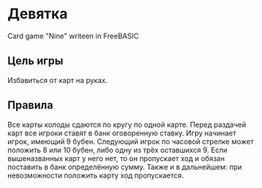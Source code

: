 # Девятка
Card game "Nine" writeen in FreeBASIC

## Цель игры

Избавиться от карт на руках.

## Правила

Все карты колоды сдаются по кругу по одной карте. Перед раздачей карт все игроки ставят в банк оговоренную ставку. Игру начинает игрок, имеющий 9 бубен. Следующий игрок по часовой стрелке может положить 8 или 10 бубен, либо одну из трёх оставшихся 9. Если вышеназванных карт у него нет, то он пропускает ход и обязан поставить в банк определённую сумму. Также и в дальнейшем: при невозможности положить карту ход пропускается.
